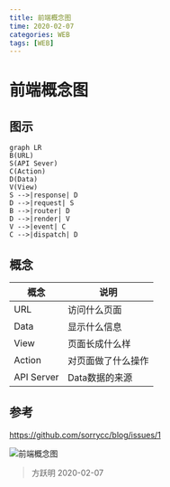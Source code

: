 ```yaml
---
title: 前端概念图
time: 2020-02-07
categories: WEB
tags: [WEB]
---
```


# 前端概念图

## 图示

```mermaid
graph LR
B(URL)
S(API Sever)
C(Action)
D(Data)
V(View)
S -->|response| D
D -->|request| S
B -->|router| D
D -->|render| V
V -->|event| C
C -->|dispatch| D
```

## 概念

|    概念    |        说明        |
| ---------- | ------------------ |
| URL        | 访问什么页面       |
| Data       | 显示什么信息       |
| View       | 页面长成什么样     |
| Action     | 对页面做了什么操作 |
| API Server | Data数据的来源     |

## 参考

<https://github.com/sorrycc/blog/issues/1>

![前端概念图](https://camo.githubusercontent.com/27dc8a7706005007aa24e557dc06eed9d66cb926f5704fcec9dea222935a3d56/68747470733a2f2f6f732e616c697061796f626a656374732e636f6d2f726d73706f7274616c2f43684d775a42755a6c614c725377652e706e67)

> 方跃明
> 2020-02-07
